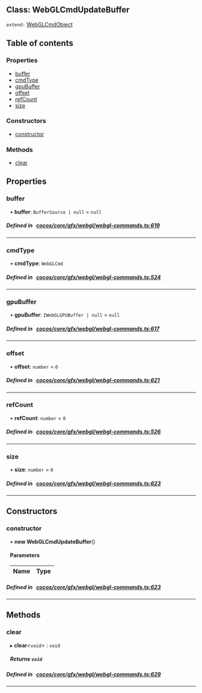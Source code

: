 
## Class: WebGLCmdUpdateBuffer


`extend:`
[WebGLCmdObject](docs/zh/cocos-core-gfx-webgl/Class/WebGLCmdObject.md)









<div class="table-of-content">
<h2>Table of contents</h2>


### Properties

- [ buffer](#buffer)
- [ cmdType](#cmdType)
- [ gpuBuffer](#gpuBuffer)
- [ offset](#offset)
- [ refCount](#refCount)
- [ size](#size)

### Constructors

- [ constructor](#constructor)

### Methods

- [ clear](#clear)
</div>

## Properties


### buffer
<div style="margin-left: 10px;">




•  **buffer**:
`BufferSource | null`  = `null`
</div>

##### Defined in &nbsp;   [cocos/core/gfx/webgl/webgl-commands.ts:619](https://github.com/cocos-creator/engine/blob/c7bf6b8a9/cocos/core/gfx/webgl/webgl-commands.ts#L619)&nbsp;


___


### cmdType
<div style="margin-left: 10px;">




•  **cmdType**:
`WebGLCmd` 
</div>

##### Defined in &nbsp;   [cocos/core/gfx/webgl/webgl-commands.ts:524](https://github.com/cocos-creator/engine/blob/c7bf6b8a9/cocos/core/gfx/webgl/webgl-commands.ts#L524)&nbsp;


___


### gpuBuffer
<div style="margin-left: 10px;">




•  **gpuBuffer**:
`IWebGLGPUBuffer | null`  = `null`
</div>

##### Defined in &nbsp;   [cocos/core/gfx/webgl/webgl-commands.ts:617](https://github.com/cocos-creator/engine/blob/c7bf6b8a9/cocos/core/gfx/webgl/webgl-commands.ts#L617)&nbsp;


___


### offset
<div style="margin-left: 10px;">




•  **offset**:
`number`  = `0`
</div>

##### Defined in &nbsp;   [cocos/core/gfx/webgl/webgl-commands.ts:621](https://github.com/cocos-creator/engine/blob/c7bf6b8a9/cocos/core/gfx/webgl/webgl-commands.ts#L621)&nbsp;


___


### refCount
<div style="margin-left: 10px;">




•  **refCount**:
`number`  = `0`
</div>

##### Defined in &nbsp;   [cocos/core/gfx/webgl/webgl-commands.ts:526](https://github.com/cocos-creator/engine/blob/c7bf6b8a9/cocos/core/gfx/webgl/webgl-commands.ts#L526)&nbsp;


___


### size
<div style="margin-left: 10px;">




•  **size**:
`number`  = `0`
</div>

##### Defined in &nbsp;   [cocos/core/gfx/webgl/webgl-commands.ts:623](https://github.com/cocos-creator/engine/blob/c7bf6b8a9/cocos/core/gfx/webgl/webgl-commands.ts#L623)&nbsp;


___

<!---->
## Constructors


### constructor
<div style="margin-left: 10px;">

• **new WebGLCmdUpdateBuffer**()

#### Parameters

| Name | Type |
| :------ | :------ |
</div>

##### Defined in &nbsp;   [cocos/core/gfx/webgl/webgl-commands.ts:623](https://github.com/cocos-creator/engine/blob/c7bf6b8a9/cocos/core/gfx/webgl/webgl-commands.ts#L623)&nbsp;


---

<!---->
## Methods

### clear

<div style="margin-left: 10px;">

▸   **clear**<`void`\> : `void`




##### Returns `void`
</div>

##### Defined in &nbsp;   [cocos/core/gfx/webgl/webgl-commands.ts:629](https://github.com/cocos-creator/engine/blob/c7bf6b8a9/cocos/core/gfx/webgl/webgl-commands.ts#L629)&nbsp;
___
<!---->



